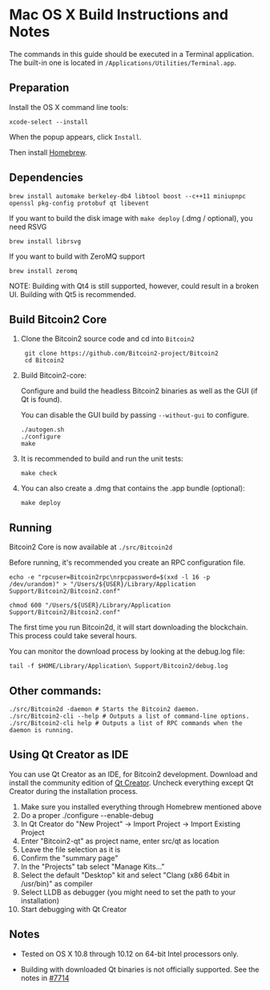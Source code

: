 Mac OS X Build Instructions and Notes
====================================
The commands in this guide should be executed in a Terminal application.
The built-in one is located in `/Applications/Utilities/Terminal.app`.

Preparation
-----------
Install the OS X command line tools:

`xcode-select --install`

When the popup appears, click `Install`.

Then install [Homebrew](https://brew.sh).

Dependencies
----------------------

    brew install automake berkeley-db4 libtool boost --c++11 miniupnpc openssl pkg-config protobuf qt libevent

If you want to build the disk image with `make deploy` (.dmg / optional), you need RSVG

    brew install librsvg

If you want to build with ZeroMQ support
    
    brew install zeromq

NOTE: Building with Qt4 is still supported, however, could result in a broken UI. Building with Qt5 is recommended.

Build Bitcoin2 Core
------------------------

1. Clone the Bitcoin2 source code and cd into `Bitcoin2`

        git clone https://github.com/Bitcoin2-project/Bitcoin2
        cd Bitcoin2

2.  Build Bitcoin2-core:

    Configure and build the headless Bitcoin2 binaries as well as the GUI (if Qt is found).

    You can disable the GUI build by passing `--without-gui` to configure.

        ./autogen.sh
        ./configure
        make

3.  It is recommended to build and run the unit tests:

        make check

4.  You can also create a .dmg that contains the .app bundle (optional):

        make deploy

Running
-------

Bitcoin2 Core is now available at `./src/Bitcoin2d`

Before running, it's recommended you create an RPC configuration file.

    echo -e "rpcuser=Bitcoin2rpc\nrpcpassword=$(xxd -l 16 -p /dev/urandom)" > "/Users/${USER}/Library/Application Support/Bitcoin2/Bitcoin2.conf"

    chmod 600 "/Users/${USER}/Library/Application Support/Bitcoin2/Bitcoin2.conf"

The first time you run Bitcoin2d, it will start downloading the blockchain. This process could take several hours.

You can monitor the download process by looking at the debug.log file:

    tail -f $HOME/Library/Application\ Support/Bitcoin2/debug.log

Other commands:
-------

    ./src/Bitcoin2d -daemon # Starts the Bitcoin2 daemon.
    ./src/Bitcoin2-cli --help # Outputs a list of command-line options.
    ./src/Bitcoin2-cli help # Outputs a list of RPC commands when the daemon is running.

Using Qt Creator as IDE
------------------------
You can use Qt Creator as an IDE, for Bitcoin2 development.
Download and install the community edition of [Qt Creator](https://www.qt.io/download/).
Uncheck everything except Qt Creator during the installation process.

1. Make sure you installed everything through Homebrew mentioned above
2. Do a proper ./configure --enable-debug
3. In Qt Creator do "New Project" -> Import Project -> Import Existing Project
4. Enter "Bitcoin2-qt" as project name, enter src/qt as location
5. Leave the file selection as it is
6. Confirm the "summary page"
7. In the "Projects" tab select "Manage Kits..."
8. Select the default "Desktop" kit and select "Clang (x86 64bit in /usr/bin)" as compiler
9. Select LLDB as debugger (you might need to set the path to your installation)
10. Start debugging with Qt Creator

Notes
-----

* Tested on OS X 10.8 through 10.12 on 64-bit Intel processors only.

* Building with downloaded Qt binaries is not officially supported. See the notes in [#7714](https://github.com/bitcoin/bitcoin/issues/7714)
